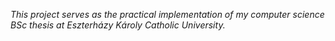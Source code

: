 *This project serves as the practical implementation of my computer science BSc thesis at Eszterházy Károly Catholic University.*

